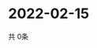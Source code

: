 # 2022-02-15
  共 0条

  <!-- BEGIN -->
  <!-- 最后更新时间Tue Feb 15 2022 10:03:36 GMT+0000 (Coordinated Universal Time) -->
  
  <!-- END -->
  
  